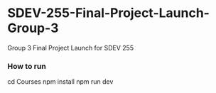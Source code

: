 # SDEV-255-Final-Project-Launch-Group-3
Group 3 Final Project Launch for SDEV 255

### How to run 
cd Courses
npm install
npm run dev
